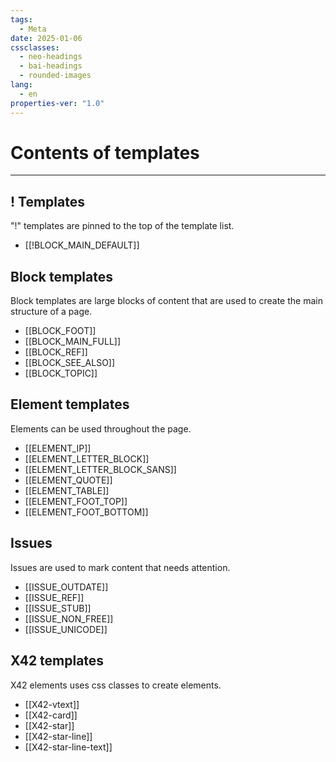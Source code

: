 ```yaml
---
tags:
  - Meta
date: 2025-01-06
cssclasses:
  - neo-headings
  - bai-headings
  - rounded-images
lang:
  - en
properties-ver: "1.0"
---
```

# Contents of templates
***

## ! Templates
"!" templates are pinned to the top of the template list. 
- [[!BLOCK_MAIN_DEFAULT]]

## Block templates

Block templates are large blocks of content that are used to create the main structure of a page. 
- [[BLOCK_FOOT]]
- [[BLOCK_MAIN_FULL]]
- [[BLOCK_REF]]
- [[BLOCK_SEE_ALSO]]
- [[BLOCK_TOPIC]]

## Element templates
Elements can be used throughout the page.
- [[ELEMENT_IP]]
- [[ELEMENT_LETTER_BLOCK]]
- [[ELEMENT_LETTER_BLOCK_SANS]]
- [[ELEMENT_QUOTE]]
- [[ELEMENT_TABLE]]
- [[ELEMENT_FOOT_TOP]]
- [[ELEMENT_FOOT_BOTTOM]]

## Issues
Issues are used to mark content that needs attention.
- [[ISSUE_OUTDATE]]
- [[ISSUE_REF]]
- [[ISSUE_STUB]]
- [[ISSUE_NON_FREE]]
- [[ISSUE_UNICODE]]

## X42 templates
X42 elements uses css classes to create elements. 
- [[X42-vtext]]
- [[X42-card]]
- [[X42-star]]
- [[X42-star-line]]
- [[X42-star-line-text]]